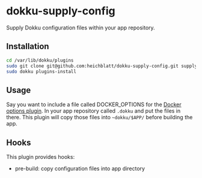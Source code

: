 # dokku-supply-config

Supply Dokku configuration files within your app repository.

## Installation

```bash
cd /var/lib/dokku/plugins
sudo git clone git@github.com:heichblatt/dokku-supply-config.git supply-config
sudo dokku plugins-install
```

## Usage

Say you want to include a file called DOCKER_OPTIONS for the [Docker options plugin](https://github.com/dyson/dokku-docker-options). In your app repository called `.dokku` and put the files in there. This plugin will copy those files into `~dokku/$APP/` before building the app.

## Hooks

This plugin provides hooks:

* pre-build: copy configuration files into app directory
